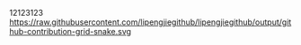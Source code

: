 12123123
https://raw.githubusercontent.com/lipengjiegithub/lipengjiegithub/output/github-contribution-grid-snake.svg
